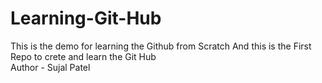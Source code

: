 # Learning-Git-Hub
This is the demo for learning the Github from Scratch And this is the First Repo to crete and learn  the Git Hub<br>
Author - Sujal Patel
